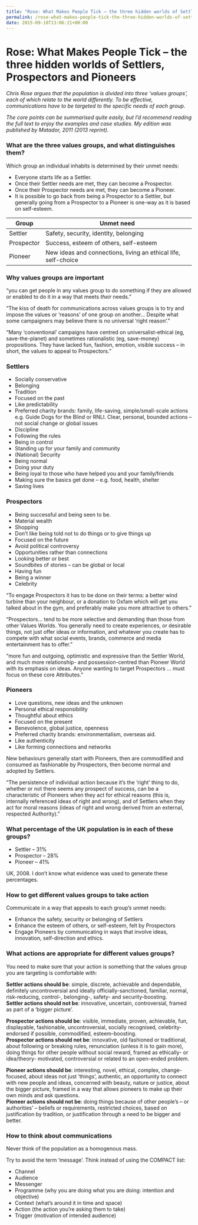 ```yaml
---
title: "Rose: What Makes People Tick – the three hidden worlds of Settlers, Prospectors and Pioneers"
permalink: /rose-what-makes-people-tick-the-three-hidden-worlds-of-settlers-prospectors-and-pioneers
date: 2015-09-18T13:06:21+00:00
---
```


# Rose: What Makes People Tick – the three hidden worlds of Settlers, Prospectors and Pioneers

*Chris Rose argues that the population is divided into three ‘values groups’, each of which relate to the world differently. To be effective, communications have to be targeted to the specific needs of each group.*

*The core points can be summarised quite easily, but I’d recommend reading the full text to enjoy the examples and case studies. My edition was published by Matador, 2011 (2013 reprint).*

### What are the three values groups, and what distinguishes them?

Which group an individual inhabits is determined by their unmet needs:

- Everyone starts life as a Settler.
- Once their Settler needs are met, they can become a Prospector.
- Once their Prospector needs are met, they can become a Pioneer.
- It is possible to go back from being a Prospector to a Settler, but generally going from a Prospector to a Pioneer is one-way as it is based on self-esteem.

| Group      | Unmet need                                      |
|------------|-------------------------------------------------|
| Settler    | Safety, security, identity, belonging           |
| Prospector | Success, esteem of others, self-esteem          |
| Pioneer    | New ideas and connections, living an ethical life, self-choice |

### Why values groups are important

“you can get people in any values group to do something if they are allowed or enabled to do it in a way that meets *their* needs.”

“The kiss of death for communications across values groups is to try and impose the values or ‘reasons’ of one group on another… Despite what some campaigners may believe there is no universal ‘right reason’.”

“Many ‘conventional’ campaigns have centred on universalist-ethical (eg, save-the-planet) and sometimes rationalistic (eg, save-money) propositions. They have lacked fun, fashion, emotion, visible success – in short, the values to appeal to Prospectors.”

### Settlers

- Socially conservative
- Belonging
- Tradition
- Focused on the past
- Like predictability
- Preferred charity brands: family, life-saving, simple/small-scale actions e.g. Guide Dogs for the Blind or RNLI. Clear, personal, bounded actions – not social change or global issues
- Discipline
- Following the rules
- Being in control
- Standing up for your family and community
- (National) Security
- Being normal
- Doing your duty
- Being loyal to those who have helped you and your family/friends
- Making sure the basics get done – e.g. food, health, shelter
- Saving lives

### Prospectors

- Being successful and being seen to be.
- Material wealth
- Shopping
- Don’t like being told not to do things or to give things up
- Focused on the future
- Avoid political controversy
- Opportunities rather than connections
- Looking better or best
- Soundbites of stories – can be global or local
- Having fun
- Being a winner
- Celebrity

“To engage Prospectors it has to be done on their terms: a better wind turbine than your neighbour, or a donation to Oxfam which will get you talked about in the gym, and preferably make you more attractive to others.”

“Prospectors… tend to be more selective and demanding than those from other Values Worlds. You generally need to create experiences, or desirable things, not just offer ideas or information, and whatever you create has to compete with what social events, brands, commerce and media entertainment has to offer.”

“more fun and outgoing, optimistic and expressive than the Settler World, and much more relationship- and possession-centred than Pioneer World with its emphasis on ideas. Anyone wanting to target Prospectors … must focus on these core Attributes.”

### Pioneers

- Love questions, new ideas and the unknown
- Personal ethical responsibility
- Thoughtful about ethics
- Focused on the present
- Benevolence, global justice, openness
- Preferred charity brands: environmentalism, overseas aid.
- Like authenticity
- Like forming connections and networks

New behaviours generally start with Pioneers, then are commodified and consumed as fashionable by Prospectors, then become normal and adopted by Settlers.

“The persistence of individual action because it’s the ‘right’ thing to do, whether or not there seems any prospect of success, can be a characteristic of Pioneers when they act for ethical reasons (this is, internally referenced ideas of right and wrong), and of Settlers when they act for moral reasons (ideas of right and wrong derived from an external, respected Authority).”

### What percentage of the UK population is in each of these groups?

- Settler – 31%
- Prospector – 28%
- Pioneer – 41%

UK, 2008. I don’t know what evidence was used to generate these percentages.

### How to get different values groups to take action

Communicate in a way that appeals to each group’s unmet needs:

- Enhance the safety, security or belonging of Settlers
- Enhance the esteem of others, or self-esteem, felt by Prospectors
- Engage Pioneers by communicating in ways that involve ideas, innovation, self-direction and ethics.

### What actions are appropriate for different values groups?

You need to make sure that your action is something that the values group you are targeting is comfortable with:

**Settler actions should be**: simple, discrete, achievable and dependable, definitely uncontroversial and ideally officially-sanctioned, familiar, normal, risk-reducing, control-, belonging-, safety- and security-boosting.  
**Settler actions should not be**: innovative, uncertain, controversial, framed as part of a ‘bigger picture’.

**Prospector actions should be**: visible, immediate, proven, achievable, fun, displayable, fashionable, uncontroversial, socially recognised, celebrity-endorsed if possible, commodified, esteem-boosting.  
**Prospector actions should not be**: innovative, old fashioned or traditional, about following or breaking rules, renunciation (unless it is to gain more), doing things for other people without social reward, framed as ethically- or idea/theory- motivated, controversial or related to an open-ended problem.

**Pioneer actions should be**: interesting, novel, ethical, complex, change-focused, about ideas not just ‘things’, authentic, an opportunity to connect with new people and ideas, concerned with beauty, nature or justice, about the bigger picture, framed in a way that allows pioneers to make up their own minds and ask questions.  
**Pioneer actions should not be**: doing things because of other people’s – or authorities’ – beliefs or requirements, restricted choices, based on justification by tradition, or justification through a need to be bigger and better.

### How to think about communications

Never think of the population as a homogenous mass.

Try to avoid the term ‘message’. Think instead of using the COMPACT list:

- Channel
- Audience
- Messenger
- Programme (why you are doing what you are doing: intention and objective)
- Context (what’s around it in time and space)
- Action (the action you’re asking them to take)
- Trigger (motivation of intended audience)